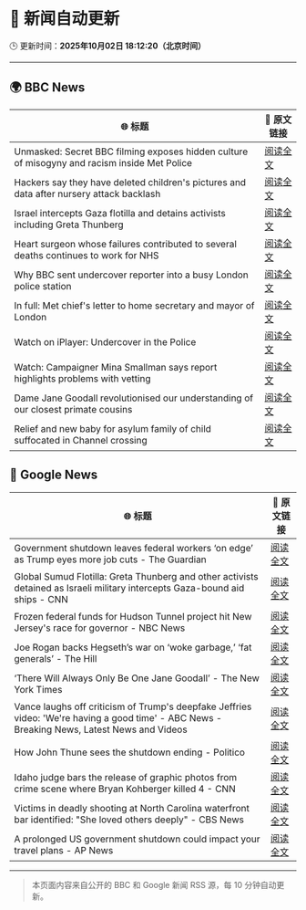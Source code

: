 # 🧠 新闻自动更新

🕒 更新时间：**2025年10月02日 18:12:20（北京时间）**

---

## 🌍 BBC News

| 🌐 标题 | 🔗 原文链接 |
|--------|-------------|
| Unmasked: Secret BBC filming exposes hidden culture of misogyny and racism inside Met Police | [阅读全文](https://www.bbc.com/news/articles/cvgq06d44jyo?at_medium=RSS&at_campaign=rss) |
| Hackers say they have deleted children's pictures and data after nursery attack backlash | [阅读全文](https://www.bbc.com/news/articles/c8rv83mrlyyo?at_medium=RSS&at_campaign=rss) |
| Israel intercepts Gaza flotilla and detains activists including Greta Thunberg | [阅读全文](https://www.bbc.com/news/articles/c0lk292jww4o?at_medium=RSS&at_campaign=rss) |
| Heart surgeon whose failures contributed to several deaths continues to work for NHS | [阅读全文](https://www.bbc.com/news/articles/ce3yz4q9p4po?at_medium=RSS&at_campaign=rss) |
| Why BBC sent undercover reporter into a busy London police station | [阅读全文](https://www.bbc.com/news/articles/cvgn0rjyn2jo?at_medium=RSS&at_campaign=rss) |
| In full: Met chief's letter to home secretary and mayor of London | [阅读全文](https://www.bbc.com/news/articles/cz9j283j9pko?at_medium=RSS&at_campaign=rss) |
| Watch on iPlayer: Undercover in the Police | [阅读全文](https://www.bbc.co.uk/iplayer/episode/m002k7k6?at_medium=RSS&at_campaign=rss) |
| Watch: Campaigner Mina Smallman says report highlights problems with vetting | [阅读全文](https://www.bbc.com/news/videos/c147267xlvgo?at_medium=RSS&at_campaign=rss) |
| Dame Jane Goodall revolutionised our understanding of our closest primate cousins | [阅读全文](https://www.bbc.com/news/articles/cgj1pz8q63go?at_medium=RSS&at_campaign=rss) |
| Relief and new baby for asylum family of child suffocated in Channel crossing | [阅读全文](https://www.bbc.com/news/articles/c8d7l2pvdrro?at_medium=RSS&at_campaign=rss) |

## 📰 Google News

| 🌐 标题 | 🔗 原文链接 |
|--------|-------------|
| Government shutdown leaves federal workers ‘on edge’ as Trump eyes more job cuts - The Guardian | [阅读全文](https://news.google.com/rss/articles/CBMikwFBVV95cUxNSXJ2OVZRX1B6MldsVWYxMnFTNVRkeVpWbGM1MlF1YldfTTZXLTJ1RmI0Z3VUS0VaM2FQUUJWdXVDX0hFNVdDV3hHRkJwLUJ3UGFza0IxMkVJTXN0cEpRYnhzN1FKNGljUXRvSUZ5LTVmNUFZeFB3LVdRc2VFY1dqclE3TmFzZDlXU1NkSFBycFhBQ00?oc=5) |
| Global Sumud Flotilla: Greta Thunberg and other activists detained as Israeli military intercepts Gaza-bound aid ships - CNN | [阅读全文](https://news.google.com/rss/articles/CBMiigFBVV95cUxNLUFUblQ0M3B3clZnZ2lwRENDUTY2OFdMOWpkZGtLSmNKSzMxT3dQWkRjOG11Vk9lZEFXallQZ1lYMEJKQzNudnpiOElIRENDVFVjMUtJSDVZV0dmVGdGREViSnRPTk9CVjhrc05JT2pzZzhIQnMzZWFQME1NV0dGNFdOenFqbU9ENXc?oc=5) |
| Frozen federal funds for Hudson Tunnel project hit New Jersey's race for governor - NBC News | [阅读全文](https://news.google.com/rss/articles/CBMisAFBVV95cUxNd01abkoxQVZNX05Rak5WMUlYTm85WTlVc2NXb0pIQmZvQTFLZkV6bGR2YlJzcEk1cERtWEJwcnlRQW5UaU5CeldTWm84ZVk4bWFXOU1qa3VxcE1UaGNKODNrTG84b2R1Rm9tb0V6UFlQWi1CV0RUb2F2ODYzeDJjOF9tUDJ6WWp2MEctNXNEX0xtV3FTdElBa3d5aWxncDRGdXRfUTh6VEZUZU1pNjlaZtIBVkFVX3lxTE1VZFlkUUNjVU9OcEM5OUw1dTFqbWxGZHBCYlJzeXVqZHZvdlBDSHAtSGd2eXQ5Y0F2blJFRzdmaWxmLU1KbmVJdEVPTmVFazk1aTZwdnBn?oc=5) |
| Joe Rogan backs Hegseth’s war on ‘woke garbage,’ ‘fat generals’ - The Hill | [阅读全文](https://news.google.com/rss/articles/CBMijAFBVV95cUxQMmE5bnUxcDhqOTFKX1VJNHYtRmpQaEIxZVk4R2N6aDRUa1pYYkhpWlNBTk5UNXdFelQ1SFl3RkxaVjNQcWJuYW1pbDc5Y1hOZ3FCUzFvWWtaZTEtUlFLRUVTcnhiYU5XUWJrNjBDQUMzQ3I5LTlCS1FQdEdVb2VaTnpNSVNGM25EQnRvStIBkgFBVV95cUxPX3ZkYVZxb1JrZzQ2aHJka2VObm91aWpjRmFLT3ZQUnUtZ3dRb05YUGdrTEEwTGczRjRxQmxjZmFPVkhDeXlscmtUVTBoWGltWUt4OW1NVUpoSDgyUk1mXzNad2xwcUJhZm4zRUt3Yi10RkhLRmNQT0pSbjBRQkZjWkpuRmU4SEFQR3VrTDRWclhmdw?oc=5) |
| ‘There Will Always Only Be One Jane Goodall’ - The New York Times | [阅读全文](https://news.google.com/rss/articles/CBMihgFBVV95cUxPdUt1Nmg2Tm9QUWtqd2dyaEM0OWlJZ2VtV2hJNGdodVJVc09lYllpZmFHM2FxUVdpeEhPX19qWFZvQnN4MU8ydDdwTi1IY1k4bWNZc3YwcTBweTdiWUZQOEVUdnUtaGtJLXMySHNESWFhdWlQdXNvR0dWVzBBV2VWOE5VTk9zdw?oc=5) |
| Vance laughs off criticism of Trump's deepfake Jeffries video: 'We're having a good time' - ABC News - Breaking News, Latest News and Videos | [阅读全文](https://news.google.com/rss/articles/CBMirAFBVV95cUxNUWctcHMzUHF4clFsdmFhZmhWdDQxS2pUQjYzeHljbWZ4UXdBdFBvRHRadGduVWxtX0IzYkIxTnV4Um5SeHdtenNBSTRhckMxTTYtZjM5VllzRS1RUUxQQVlMMThXX1k0ZVluU3o0c0xpNFl1YmFBMElJTjM3TVZtVTNLOWdOb3Vqd0NNV3cxZlQ5UnBQLUlNby1lVGViV2ZKOWlKSWNNS2VZUTBD0gGyAUFVX3lxTE5QMF9ER2cwWXJVbDJPYlQwM0hGQjhQbV8zTlR0VXRVdGF4d3FHZzFwQk1oRFozSDFKSTQ4OGM1azk1SVRpcEFhQWR0YXZuR1FuNHNZUlhQYk9YQm9lT1FHaVlaTTU1Z3FqTERYQUhISmRsOFZDNmdKd21MaF9WSEV4eVNHVkZKa0I0OVVETnJWbFJjQ25YMzRCb3hFY0FaMS1zZzY2ZzJNVVNvRS13RjVyZkE?oc=5) |
| How John Thune sees the shutdown ending - Politico | [阅读全文](https://news.google.com/rss/articles/CBMihgFBVV95cUxNRUNDajhpQmZTcmVmVWlEZktKMVFhYkNxUks0Sy02UXh4Mm42dk5MdklpMmRnLTliS19odXdIcWhXeFZtaWJHTzA2NHFTSmFIcVRTa0pSdVFrbE44cTdUbGlITWtxZ1JnWnBVcWtuSmx3V2RTMWp6ZU1IOU13LW9xSzg4bmlmUQ?oc=5) |
| Idaho judge bars the release of graphic photos from crime scene where Bryan Kohberger killed 4 - CNN | [阅读全文](https://news.google.com/rss/articles/CBMiggFBVV95cUxPMHBqa2pnR3BRMVBWWjRpRi0zaVdyVHFBdHZSbElHT1ZFU0FpRUFMdndkVzc4SklUeTRJczVadVBydk1qSHpkUmhEX085OUlERk9reUhMVVktTGloNnRCTHRmQWZxOWZKS0J5Qml6dEFMNnZDWGQzQkE2d1VkZmRTY0pB?oc=5) |
| Victims in deadly shooting at North Carolina waterfront bar identified: "She loved others deeply" - CBS News | [阅读全文](https://news.google.com/rss/articles/CBMifkFVX3lxTE9WX2w3MER1MXMzeXJJUldrRXdtc2JWZXA2djN5VkNxLTJCVmQ5Q0VoOXl1UnM5MlF4R3UxeXQ3R1piVWFzU19ublNTalJxNUx1Q0c0bGtESFVnbC1TSDFwWEZpTVhjd3EzMkdwVFBfaG5ULWV1WFVYOGtpS001QdIBgwFBVV95cUxNbUUzaHZRSkhmOHR4bUd0eklHQTVBQjZUdjQyYkd6UDdoWkduRXlYbmtXWnY3MElzcHpfeDVfTmc0VWxLSVpwNkFESGNrbVZtY19XWUxlYkVEc3p4czhSQnZQWnEzZVNYUy1udHUwNVBvU3JJNGRTQ3JibDdkTmFWUmJpWQ?oc=5) |
| A prolonged US government shutdown could impact your travel plans - AP News | [阅读全文](https://news.google.com/rss/articles/CBMioAFBVV95cUxOMjNvRDFDQW9VdW1NNVZ6QlZ4dzhRaWtKaDJpS19yYkhSd2dRbjhzcUNkVWNLWDdEQURsN1FZQ1E5UUdsNEw2a3Q5SV9FZVlPR29jejk1aHc0eGRlWUlBRnhKM1BBbjF2ZFlSQnFZdjFlNFIySHk2S3hyeXlHNlpLVmkwc3BIWHJuWUVwdjdTZlgzc3lEYXA2ZWpGd3ZhR2ZE?oc=5) |

---
> 本页面内容来自公开的 BBC 和 Google 新闻 RSS 源，每 10 分钟自动更新。